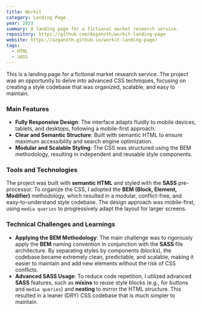 ```yaml
---
title: Workit
category: Landing Page
year: 2023
summary: A landing page for a fictional market research service.
repository: https://github.com/Azganoth/workit-landing-page
website: https://azganoth.github.io/workit-landing-page/
tags:
  - HTML
  - SASS
---
```


This is a landing page for a fictional market research service. The project was an opportunity to delve into advanced CSS techniques, focusing on creating a style codebase that was organized, scalable, and easy to maintain.

### Main Features

- **Fully Responsive Design**: The interface adapts fluidly to mobile devices, tablets, and desktops, following a mobile-first approach.
- **Clear and Semantic Structure**: Built with semantic HTML to ensure maximum accessibility and search engine optimization.
- **Modular and Scalable Styling**: The CSS was structured using the BEM methodology, resulting in independent and reusable style components.

### Tools and Technologies

The project was built with **semantic HTML** and styled with the **SASS** pre-processor. To organize the CSS, I adopted the **BEM (Block, Element, Modifier)** methodology, which resulted in a modular, conflict-free, and easy-to-understand style codebase. The design approach was mobile-first, using `media queries` to progressively adapt the layout for larger screens.

### Technical Challenges and Learnings

- **Applying the BEM Methodology**: The main challenge was to rigorously apply the **BEM** naming convention in conjunction with the **SASS** file architecture. By separating styles by components (blocks), the codebase became extremely clean, predictable, and scalable, making it easier to maintain and add new elements without the risk of CSS conflicts.
- **Advanced SASS Usage**: To reduce code repetition, I utilized advanced **SASS** features, such as **mixins** to reuse style blocks (e.g., for buttons and `media queries`) and **nesting** to mirror the HTML structure. This resulted in a leaner (DRY) CSS codebase that is much simpler to maintain.
